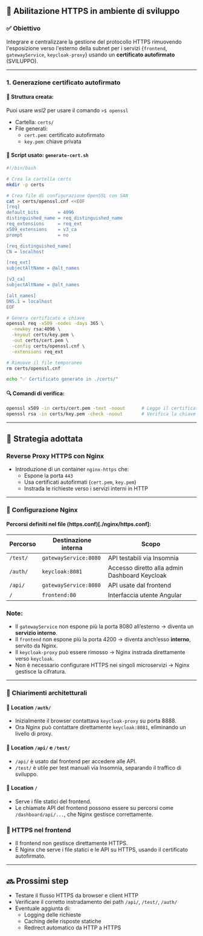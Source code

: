 ## 🧾 **Abilitazione HTTPS in ambiente di sviluppo**

### ✅ **Obiettivo**
Integrare e centralizzare la gestione del protocollo HTTPS rimuovendo l'esposizione verso l'esterno della subnet per i servizi
{`frontend`, `gatewayService`, `keycloak-proxy`} usando un **certificato autofirmato** (SVILUPPO).

---

### 1. **Generazione certificato autofirmato**

#### 📁 Struttura creata:

Puoi usare *wsl2* per usare il comando `>$ openssl`

- Cartella: `certs/`
- File generati:
    - `cert.pem`: certificato autofirmato
    - `key.pem`: chiave privata

#### 📜 Script usato: `generate-cert.sh`
```bash
#!/bin/bash

# Crea la cartella certs
mkdir -p certs

# Crea file di configurazione OpenSSL con SAN
cat > certs/openssl.cnf <<EOF
[req]
default_bits       = 4096
distinguished_name = req_distinguished_name
req_extensions     = req_ext
x509_extensions    = v3_ca
prompt             = no

[req_distinguished_name]
CN = localhost

[req_ext]
subjectAltName = @alt_names

[v3_ca]
subjectAltName = @alt_names

[alt_names]
DNS.1 = localhost
EOF

# Genera certificato e chiave
openssl req -x509 -nodes -days 365 \
  -newkey rsa:4096 \
  -keyout certs/key.pem \
  -out certs/cert.pem \
  -config certs/openssl.cnf \
  -extensions req_ext

# Rimuove il file temporaneo
rm certs/openssl.cnf

echo "✅ Certificato generato in ./certs/"
```

#### 🔍 Comandi di verifica:
```bash
openssl x509 -in certs/cert.pem -text -noout      # Legge il certificato
openssl rsa -in certs/key.pem -check -noout       # Verifica la chiave privata
```

---

## 🔐 Strategia adottata

### Reverse Proxy HTTPS con Nginx
- Introduzione di un container `nginx-https` che:
    - Espone la porta `443`
    - Usa certificati autofirmati (`cert.pem`, `key.pem`)
    - Instrada le richieste verso i servizi interni in HTTP

---

### 🔧 Configurazione Nginx

#### Percorsi definiti nel file (https.conf)[./nginx/https.conf]:

| Percorso   | Destinazione interna   | Scopo                                         |
|------------|------------------------|-----------------------------------------------|
| `/test/`   | `gatewayService:8080`  | API testabili via Insomnia                    |
| `/auth/`   | `keycloak:8081`        | Accesso diretto alla admin Dashboard Keycloak |
| `/api/`    | `gatewayService:8080`  | API usate dal frontend                        |
| `/`        | `frontend:80`          | Interfaccia utente Angular                    |

### Note:
- Il `gatewayService` non espone più la porta 8080 all’esterno → diventa un **servizio interno**.
- Il `frontend` non espone più la porta 4200 → diventa anch’esso **interno**, servito da Nginx.
- Il `keycloak-proxy` può essere rimosso → Nginx instrada direttamente verso `keycloak`.
- Non è necessario configurare HTTPS nei singoli microservizi → Nginx gestisce la cifratura.

---

### 🧠 Chiarimenti architetturali

#### 🔹 Location `/auth/`
- Inizialmente il browser contattava `keycloak-proxy` su porta 8888.
- Ora Nginx può contattare direttamente `keycloak:8081`, eliminando un livello di proxy.

#### 🔹 Location `/api/` e `/test/`
- `/api/` è usato dal frontend per accedere alle API.
- `/test/` è utile per test manuali via Insomnia, separando il traffico di sviluppo.

#### 🔹 Location `/`
- Serve i file statici del frontend.
- Le chiamate API del frontend possono essere su percorsi come `/dashboard/api/...`, che Nginx gestisce correttamente.

### 🔹 HTTPS nel frontend
- Il frontend non gestisce direttamente HTTPS.
- È Nginx che serve i file statici e le API su HTTPS, usando il certificato autofirmato.

---

## 🔜 Prossimi step
- Testare il flusso HTTPS da browser e client HTTP
- Verificare il corretto instradamento dei path `/api/`, `/test/`, `/auth/`
- Eventuale aggiunta di:
    - Logging delle richieste
    - Caching delle risposte statiche
    - Redirect automatico da HTTP a HTTPS